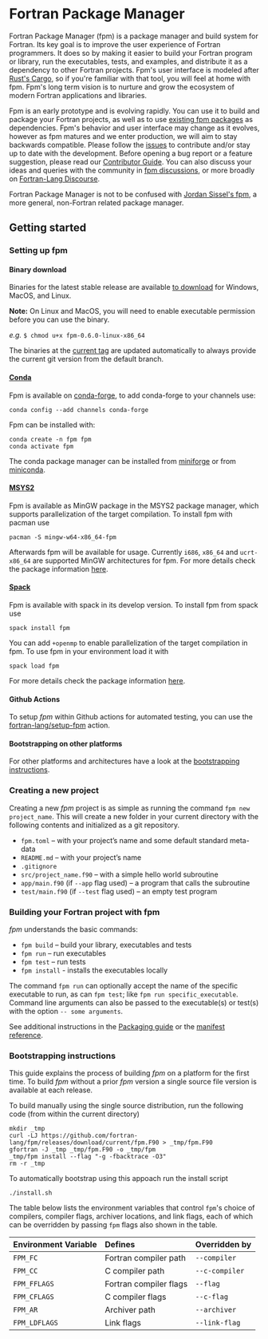 # Fortran Package Manager

Fortran Package Manager (fpm) is a package manager and build system for Fortran.
Its key goal is to improve the user experience of Fortran programmers.
It does so by making it easier to build your Fortran program or library, run the
executables, tests, and examples, and distribute it as a dependency to other
Fortran projects.
Fpm's user interface is modeled after [Rust's Cargo](https://doc.rust-lang.org/cargo/),
so if you're familiar with that tool, you will feel at home with fpm.
Fpm's long term vision is to nurture and grow the ecosystem of modern Fortran
applications and libraries.

Fpm is an early prototype and is evolving rapidly.
You can use it to build and package your Fortran projects, as well as to use
[existing fpm packages](https://github.com/fortran-lang/fpm-registry) as dependencies.
Fpm's behavior and user interface may change as it evolves, however as fpm
matures and we enter production, we will aim to stay backwards compatible.
Please follow the [issues](https://github.com/fortran-lang/fpm/issues) to
contribute and/or stay up to date with the development.
Before opening a bug report or a feature suggestion, please read our
[Contributor Guide](CONTRIBUTING.md). You can also discuss your ideas and
queries with the community in
[fpm discussions](https://github.com/fortran-lang/fpm/discussions),
or more broadly on [Fortran-Lang Discourse](https://fortran-lang.discourse.group/).

Fortran Package Manager is not to be confused with
[Jordan Sissel's fpm](https://github.com/jordansissel/fpm), a more general,
non-Fortran related package manager.

## Getting started

### Setting up fpm

#### Binary download

Binaries for the latest stable release are available [to download](https://github.com/fortran-lang/fpm/releases/latest) for Windows, MacOS, and Linux.

__Note:__ On Linux and MacOS, you will need to enable executable permission before you can use the binary.

_e.g._ `$ chmod u+x fpm-0.6.0-linux-x86_64`

The binaries at the [current tag](https://github.com/fortran-lang/fpm/releases/tag/current) are updated automatically to always provide the current git version from the default branch.


#### [Conda]

Fpm is available on [conda-forge], to add conda-forge to your channels use:

```
conda config --add channels conda-forge
```

Fpm can be installed with:

```
conda create -n fpm fpm
conda activate fpm
```

The conda package manager can be installed from [miniforge](https://github.com/conda-forge/miniforge/releases)
or from [miniconda](https://docs.conda.io/en/latest/miniconda.html).

[Conda]: https://conda.io
[conda-forge]: https://conda-forge.org/


#### [MSYS2]

Fpm is available as MinGW package in the MSYS2 package manager,
which supports parallelization of the target compilation.
To install fpm with pacman use

```
pacman -S mingw-w64-x86_64-fpm
```

Afterwards fpm will be available for usage.
Currently `i686`, `x86_64` and `ucrt-x86_64` are supported MinGW architectures for fpm.
For more details check the package information [here](https://packages.msys2.org/base/mingw-w64-fpm).

[MSYS2]: https://www.msys2.org/


#### [Spack]

Fpm is available with spack in its develop version.
To install fpm from spack use

```
spack install fpm
```

You can add `+openmp` to enable parallelization of the target compilation in fpm.
To use fpm in your environment load it with

```
spack load fpm
```

For more details check the package information [here](https://spack.readthedocs.io/en/latest/package_list.html#fpm).

[Spack]: https://spack.io


#### Github Actions

To setup *fpm* within Github actions for automated testing, you can use the [fortran-lang/setup-fpm](https://github.com/marketplace/actions/setup-fpm) action.

#### Bootstrapping on other platforms

For other platforms and architectures have a look at the [bootstrapping instructions](#bootstrapping-instructions).

### Creating a new project

Creating a new *fpm* project is as simple as running the command
`fpm new project_name`. This will create a new folder in your current directory
with the following contents and initialized as a git repository.

* `fpm.toml` – with your project’s name and some default standard meta-data
* `README.md` – with your project’s name
* `.gitignore`
* `src/project_name.f90` – with a simple hello world subroutine
* `app/main.f90` (if `--app` flag used) – a program that calls the subroutine
* `test/main.f90` (if `--test` flag used) – an empty test program

### Building your Fortran project with fpm

*fpm* understands the basic commands:

* `fpm build` – build your library, executables and tests
* `fpm run` – run executables
* `fpm test` – run tests
* `fpm install` - installs the executables locally

The command `fpm run` can optionally accept the name of the specific executable
to run, as can `fpm test`; like `fpm run specific_executable`. Command line
arguments can also be passed to the executable(s) or test(s) with the option
`-- some arguments`.

See additional instructions in the [Packaging guide](PACKAGING.md) or
the [manifest reference](manifest-reference.md).


### Bootstrapping instructions

This guide explains the process of building *fpm* on a platform for the first time.
To build *fpm* without a prior *fpm* version a single source file version is available
at each release.

To build manually using the single source distribution, run the following code (from within the current directory)

```
mkdir _tmp
curl -LJ https://github.com/fortran-lang/fpm/releases/download/current/fpm.F90 > _tmp/fpm.F90
gfortran -J _tmp _tmp/fpm.F90 -o _tmp/fpm
_tmp/fpm install --flag "-g -fbacktrace -O3"
rm -r _tmp
```

To automatically bootstrap using this appoach run the install script

```
./install.sh
```

The table below lists the environment variables that control `fpm`'s choice of compilers, 
compiler flags, archiver locations, and link flags, each of which can be overridden by 
passing `fpm` flags also shown in the table.

| Environment Variable | Defines               | Overridden by  |
| :------------------- | :-------------------- | :------------- |
| `FPM_FC`             | Fortran compiler path | `--compiler`   |
| `FPM_CC`             | C compiler path       | `--c-compiler` |
| `FPM_FFLAGS`         | Fortran compiler flags| `--flag`       |
| `FPM_CFLAGS`         | C compiler flags      | `--c-flag`     |
| `FPM_AR`             | Archiver path         | `--archiver`   |
| `FPM_LDFLAGS`        | Link flags            | `--link-flag`  |
